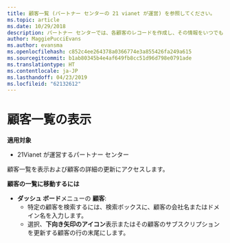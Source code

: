 ```yaml
---
title: 顧客一覧 (パートナー センターの 21 vianet が運営) を参照してください。
ms.topic: article
ms.date: 10/29/2018
description: パートナー センターでは、各顧客のレコードを作成し、その情報をいつでも確認および更新できます。
author: MaggiePucciEvans
ms.author: evansma
ms.openlocfilehash: c852c4ee264378a0366774e3a855426fa249a615
ms.sourcegitcommit: b1ab80345b4e4af649fb8cc51d96d798e0791ade
ms.translationtype: HT
ms.contentlocale: ja-JP
ms.lasthandoff: 04/23/2019
ms.locfileid: "62132612"
---
```

# <a name="see-your-customer-list"></a>顧客一覧の表示

**適用対象**

-   21Vianet が運営するパートナー センター


顧客一覧を表示および顧客の詳細の更新にアクセスします。

**顧客の一覧に移動するには**

-   **ダッシュ ボード**メニューの **顧客**:
    -   特定の顧客を検索するには、検索ボックスに、顧客の会社名またはドメイン名を入力します。 
    -   選択、**下向き矢印のアイコン**表示またはその顧客のサブスクリプションを更新する顧客の行の末尾にします。 

 

 




